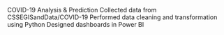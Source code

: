 COVID-19 Analysis & Prediction
Collected data from CSSEGISandData/COVID-19
Performed data cleaning and transformation using Python
Designed dashboards in Power BI
